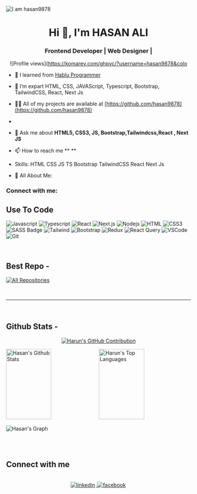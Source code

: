 ![I am hasan9878](https://github.com/hasan9878/hasan9878/blob/main/code.png)

<h1 align="center">Hi 👋, I'm HASAN ALI</h1>
<h3 align="center"> Frontend Developer | Web Designer |</h3>


<div align="center">

![Profile views](https://komarev.com/ghpvc/?username=hasan9878&colo

</div>

- 🔭 I learned from [Hablu Programmer](https://www.hablu-programmer.com/)

- 🌱 I’m expart HTML, CSS, JAVAScript, Typescript, Bootstrap, TailwindCSS, React, Next Js

- 👨‍💻 All of my projects are available at [https://github.com/hasan9878](https://github.com/hasan9878)

- 
- 💬 Ask me about **HTML5, CSS3, JS, Bootstrap,Tailwindcss,React , Next JS**
- 📫 How to reach me **  **
-    Skills: HTML CSS JS TS Bootstrap TailwindCSS React Next Js
- 📄 All About Me:

<h3 align="left">Connect with me:</h3>

<p align="center">

</p>

## Use To Code

![Javascript](https://img.shields.io/badge/Javascript-F0DB4F?style=for-the-badge&labelColor=black&logo=javascript&logoColor=F0DB4F)
![Typescript](https://img.shields.io/badge/Typescript-007acc?style=for-the-badge&labelColor=black&logo=typescript&logoColor=007acc)
![React](https://img.shields.io/badge/-React-61DBFB?style=for-the-badge&labelColor=black&logo=react&logoColor=61DBFB)
![Next.js](https://img.shields.io/badge/next.js-000000?style=for-the-badge&logo=nextdotjs&logoColor=white)
![Nodejs](https://img.shields.io/badge/Nodejs-3C873A?style=for-the-badge&labelColor=black&logo=node.js&logoColor=3C873A)
![HTML](https://img.shields.io/badge/HTML5-E34F26?style=for-the-badge&logo=html5&logoColor=white)
![CSS3](https://img.shields.io/badge/CSS3-1572B6?style=for-the-badge&logo=css3&logoColor=white)
![SASS Badge](https://img.shields.io/badge/Sass-CC6699?style=for-the-badge&logo=sass&logoColor=white)
![Tailwind](https://img.shields.io/badge/Tailwind_CSS-092749?style=for-the-badge&logo=tailwindcss&logoColor=06B6D4&labelColor=000000)
![Bootstrap](https://img.shields.io/badge/Bootstrap-563D7C?style=for-the-badge&logo=bootstrap&logoColor=white)
![Redux](https://img.shields.io/badge/Redux-593D88?style=for-the-badge&logo=redux&logoColor=white)
![React Query](https://img.shields.io/badge/-React_Query-FF4154?style=for-the-badge&logo=react%20query&logoColor=white)
![VSCode](https://img.shields.io/badge/Visual_Studio-0078d7?style=for-the-badge&logo=visual%20studio&logoColor=white)
![Git](https://img.shields.io/badge/Git-F05032?style=for-the-badge&logo=git&logoColor=white)

<br/>

## Best Repo -


<p align="left">
  <a href="https://github.com/hasan9878?tab=repositories" target="_blank"><img alt="All Repositories" title="All Repositories" src="https://img.shields.io/badge/-All%20Repos-2962FF?style=for-the-badge&logo=koding&logoColor=white"/></a>
</p>

<br/>
<hr/>
<br/>

## Github Stats -

<p align="center">
  <a href="https://github.com/hasan9878">
    <img src="https://github-profile-summary-cards.vercel.app/api/cards/profile-details?username=hasan9878&theme=radical" alt="Harun's GitHub Contribution"/>
  </a>
</p>

<a> 
    <a href="https://github.com/hasan9878"><img alt="Hasan's Github Stats" src="https://denvercoder1-github-readme-stats.vercel.app/api?username=hasan9878&show_icons=true&count_private=true&theme=react&border_color=7F3FBF&bg_color=0D1117&title_color=F85D7F&icon_color=F8D866" height="192px" width="49.5%"/></a>
  <a href="https://github.com/hasan9878"><img alt="Harun's Top Languages" src="https://denvercoder1-github-readme-stats.vercel.app/api/top-langs/?username=hasan9878&langs_count=8&layout=compact&theme=react&border_color=7F3FBF&bg_color=0D1117&title_color=F85D7F&icon_color=F8D866" height="192px" width="49.5%"/></a>
  <br/>
</a>

![Hasan's Graph](https://github-readme-activity-graph.vercel.app/graph?username=hasan9878&custom_title=Harun's%20GitHub%20Activity%20Graph&bg_color=0D1117&color=7F3FBF&line=7F3FBF&point=7F3FBF&area_color=FFFFFF&title_color=FFFFFF&area=true)

<br/>

<br/>

## Connect with me

<div align="center">
<br/>

<a href="" target="_blank">
<img src=https://img.shields.io/badge/linkedin-%231E77B5.svg?&style=for-the-badge&logo=linkedin&logoColor=white alt=linkedin style="margin-bottom: 5px; margin-right: 2px;" />
</a>
<a href="" target="_blank">
<img src=https://img.shields.io/badge/facebook-%232E87FB.svg?&style=for-the-badge&logo=facebook&logoColor=white alt=facebook style="margin-bottom: 5px; margin-right: 2px;" />
</a>  
</div>
